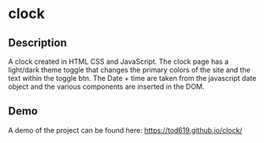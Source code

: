 # clock

## Description

A clock created in HTML CSS and JavaScript. The clock page has a light/dark theme toggle that changes the primary colors of the site and the text within the toggle btn. The Date + time are taken from the javascript date object and the various components are inserted in the DOM.

## Demo

A demo of the project can be found here: https://tod619.github.io/clock/
